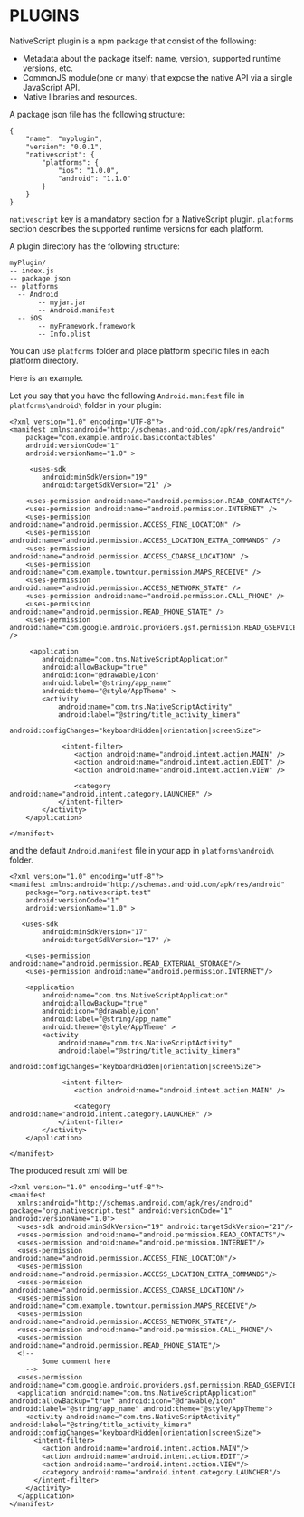 PLUGINS
=========

NativeScript plugin is a npm package that consist of the following:

* Metadata about the package itself: name, version, supported runtime versions, etc.
* CommonJS module(one or many) that expose the native API via a single JavaScript API.
* Native libraries and resources.

A package json file has the following structure:
```
{
	"name": "myplugin",
	"version": "0.0.1",
	"nativescript": {
		"platforms": {
			"ios": "1.0.0",
			"android": "1.1.0"
		}
	}
}
```
`nativescript` key is a mandatory section for a NativeScript plugin. `platforms` section describes the supported runtime versions for each platform.

A plugin directory has the following structure:
```
myPlugin/
-- index.js
-- package.json
-- platforms
  -- Android
	   -- myjar.jar
	   -- Android.manifest
  -- iOS
	   -- myFramework.framework
	   -- Info.plist
```

You can use `platforms` folder and place platform specific files in each platform directory.

Here is an example. 

Let you say that you have the following `Android.manifest` file in `platforms\android\` folder in your plugin:
```
<?xml version="1.0" encoding="UTF-8"?>
<manifest xmlns:android="http://schemas.android.com/apk/res/android"
    package="com.example.android.basiccontactables"
    android:versionCode="1"
    android:versionName="1.0" >
	
	 <uses-sdk
        android:minSdkVersion="19"
        android:targetSdkVersion="21" />
 
    <uses-permission android:name="android.permission.READ_CONTACTS"/>
    <uses-permission android:name="android.permission.INTERNET" />
    <uses-permission android:name="android.permission.ACCESS_FINE_LOCATION" />
    <uses-permission android:name="android.permission.ACCESS_LOCATION_EXTRA_COMMANDS" />
    <uses-permission android:name="android.permission.ACCESS_COARSE_LOCATION" />
    <uses-permission android:name="com.example.towntour.permission.MAPS_RECEIVE" />
    <uses-permission android:name="android.permission.ACCESS_NETWORK_STATE" />
    <uses-permission android:name="android.permission.CALL_PHONE" />
    <uses-permission android:name="android.permission.READ_PHONE_STATE" /> 
    <uses-permission android:name="com.google.android.providers.gsf.permission.READ_GSERVICES" />

     <application
        android:name="com.tns.NativeScriptApplication"
        android:allowBackup="true"
        android:icon="@drawable/icon"
        android:label="@string/app_name"
        android:theme="@style/AppTheme" >
        <activity
            android:name="com.tns.NativeScriptActivity"
            android:label="@string/title_activity_kimera"
            android:configChanges="keyboardHidden|orientation|screenSize">
            
             <intent-filter>
                <action android:name="android.intent.action.MAIN" />
                <action android:name="android.intent.action.EDIT" />
                <action android:name="android.intent.action.VIEW" />

                <category android:name="android.intent.category.LAUNCHER" />
            </intent-filter>
        </activity>
    </application>
                 
</manifest>
```

and the default `Android.manifest` file in your app in `platforms\android\` folder.
```
<?xml version="1.0" encoding="utf-8"?>
<manifest xmlns:android="http://schemas.android.com/apk/res/android"
    package="org.nativescript.test"
    android:versionCode="1"
    android:versionName="1.0" >

   <uses-sdk
        android:minSdkVersion="17"
        android:targetSdkVersion="17" />
    
    <uses-permission android:name="android.permission.READ_EXTERNAL_STORAGE"/>
    <uses-permission android:name="android.permission.INTERNET"/>
    
    <application
        android:name="com.tns.NativeScriptApplication"
        android:allowBackup="true"
        android:icon="@drawable/icon"
        android:label="@string/app_name"
        android:theme="@style/AppTheme" >
        <activity
            android:name="com.tns.NativeScriptActivity"
            android:label="@string/title_activity_kimera"
            android:configChanges="keyboardHidden|orientation|screenSize">
            
             <intent-filter>
                <action android:name="android.intent.action.MAIN" />

                <category android:name="android.intent.category.LAUNCHER" />
            </intent-filter>
        </activity>
    </application>

</manifest>
```

The produced result xml will be: 
```
<?xml version="1.0" encoding="utf-8"?>
<manifest 
  xmlns:android="http://schemas.android.com/apk/res/android" package="org.nativescript.test" android:versionCode="1" android:versionName="1.0">
  <uses-sdk android:minSdkVersion="19" android:targetSdkVersion="21"/>
  <uses-permission android:name="android.permission.READ_CONTACTS"/>
  <uses-permission android:name="android.permission.INTERNET"/>
  <uses-permission android:name="android.permission.ACCESS_FINE_LOCATION"/>
  <uses-permission android:name="android.permission.ACCESS_LOCATION_EXTRA_COMMANDS"/>
  <uses-permission android:name="android.permission.ACCESS_COARSE_LOCATION"/>
  <uses-permission android:name="com.example.towntour.permission.MAPS_RECEIVE"/>
  <uses-permission android:name="android.permission.ACCESS_NETWORK_STATE"/>
  <uses-permission android:name="android.permission.CALL_PHONE"/>
  <uses-permission android:name="android.permission.READ_PHONE_STATE"/>
  <!-- 
		Some comment here
	-->
  <uses-permission android:name="com.google.android.providers.gsf.permission.READ_GSERVICES"/>
  <application android:name="com.tns.NativeScriptApplication" android:allowBackup="true" android:icon="@drawable/icon" android:label="@string/app_name" android:theme="@style/AppTheme">
    <activity android:name="com.tns.NativeScriptActivity" android:label="@string/title_activity_kimera" android:configChanges="keyboardHidden|orientation|screenSize">
      <intent-filter>
        <action android:name="android.intent.action.MAIN"/>
        <action android:name="android.intent.action.EDIT"/>
        <action android:name="android.intent.action.VIEW"/>
        <category android:name="android.intent.category.LAUNCHER"/>
      </intent-filter>
    </activity>
  </application>
</manifest>
```


